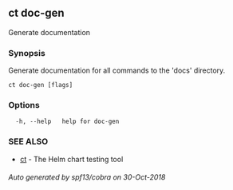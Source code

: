 ## ct doc-gen

Generate documentation

### Synopsis

Generate documentation for all commands
to the 'docs' directory.

```
ct doc-gen [flags]
```

### Options

```
  -h, --help   help for doc-gen
```

### SEE ALSO

* [ct](ct.md)	 - The Helm chart testing tool

###### Auto generated by spf13/cobra on 30-Oct-2018
